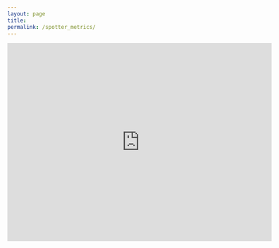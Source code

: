 ```yaml
---
layout: page
title: 
permalink: /spotter_metrics/
---
```


<iframe width="600" height="450" src="https://datastudio.google.com/embed/reporting/5878fec6-3228-4654-9aa3-815f1b717461/page/pURUC" frameborder="0" style="border:0" allowfullscreen></iframe>

